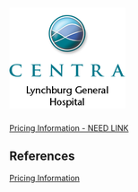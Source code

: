 # ![Centra Lynchburg General Hospital](https://raw.githubusercontent.com/jalbertbowden/virginia-hospital-costs-open-data/master/img/centra-lynchburg-general-logotype.png)  

[Pricing Information - NEED LINK]()  

## References  

[Pricing Information](https://www.centrahealth.com/sites/default/files/copy_of_cms_price_trans_lgh_vbh_ltach_3.xlsx)
